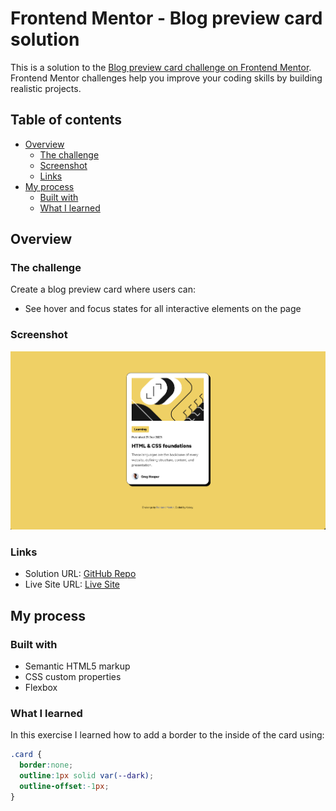 # Frontend Mentor - Blog preview card solution

This is a solution to the [Blog preview card challenge on Frontend Mentor](https://www.frontendmentor.io/challenges/blog-preview-card-ckPaj01IcS). Frontend Mentor challenges help you improve your coding skills by building realistic projects. 

## Table of contents

- [Overview](#overview)
  - [The challenge](#the-challenge)
  - [Screenshot](#screenshot)
  - [Links](#links)
- [My process](#my-process)
  - [Built with](#built-with)
  - [What I learned](#what-i-learned)


## Overview

### The challenge
Create a blog preview card where users can:

- See hover and focus states for all interactive elements on the page

### Screenshot

![screenshot](./screenshot.png)

### Links

- Solution URL: [GitHub Repo](https://github.com/kelseyjhayes/Blog-Preview-Card)
- Live Site URL: [Live Site](https://kelseyjhayes.github.io/Blog-Preview-Card/)

## My process

### Built with

- Semantic HTML5 markup
- CSS custom properties
- Flexbox

### What I learned

In this exercise I learned how to add a border to the inside of the card using:

```css
.card {
  border:none;
  outline:1px solid var(--dark);
  outline-offset:-1px;
}
```
